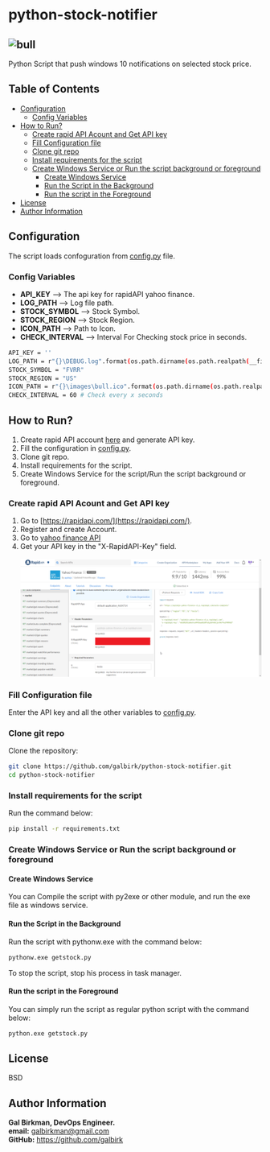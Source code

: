 # python-stock-notifier
## ![bull](images/bull.ico)
Python Script that push windows 10 notifications on selected stock price.
## Table of Contents
- [Configuration](#Configuration)
  * [Config Variables](#Config-Variables)
- [How to Run?](#How-to-Run?)
  * [Create rapid API Acount and Get API key](#Create-rapid-API-Acount-and-Get-API-key)
  * [Fill Configuration file](#Fill-Configuration-file)
  * [Clone git repo](#Clone-git-repo)
  * [Install requirements for the script](#Install-requirements-for-the-script)
  * [Create Windows Service or Run the script background or foreground](#Create-Windows-Service-or-Run-the-script-background-or-foreground)
    - [Create Windows Service](#Create-Windows-Service)
    - [Run the Script in the Background](#Run-the-Script-in-the-Background) 
    - [Run the script in the Foreground](#Run-the-script-in-the-Foreground)
- [License](#License)
- [Author Information](#Author-Information)
## Configuration
The script loads confoguration from [config.py](config.py) file.
### Config Variables
* **API_KEY** --> The api key for rapidAPI yahoo finance.
* **LOG_PATH** --> Log file path.
* **STOCK_SYMBOL** --> Stock Symbol.
* **STOCK_REGION** --> Stock Region.
* **ICON_PATH** --> Path to Icon. 
* **CHECK_INTERVAL** --> Interval For Checking stock price in seconds.
```bash
API_KEY = ''
LOG_PATH = r"{}\DEBUG.log".format(os.path.dirname(os.path.realpath(__file__)))
STOCK_SYMBOL = "FVRR"
STOCK_REGION = "US"
ICON_PATH = r"{}\images\bull.ico".format(os.path.dirname(os.path.realpath(__file__)))
CHECK_INTERVAL = 60 # Check every x seconds
```
## How to Run?
1. Create rapid API account [here](https://rapidapi.com/) and generate API key.
2. Fill the configuration in [config.py](config.py).
3. Clone git repo.
4. Install requirements for the script.
5. Create Windows Service for the script/Run the script background or foreground.
### Create rapid API Acount and Get API key
1. Go to [https://rapidapi.com/](https://rapidapi.com/).
2. Register and create Account.
3. Go to [yahoo finance API](https://rapidapi.com/apidojo/api/yahoo-finance1)
4. Get your API key in the "X-RapidAPI-Key" field.<br><br>![API key](images/rapid_api_key.png)
### Fill Configuration file
Enter the API key and all the other variables to [config.py](config.py).
### Clone git repo
Clone the repository:<br>
```bash
git clone https://github.com/galbirk/python-stock-notifier.git
cd python-stock-notifier
```
### Install requirements for the script
Run the command below:<br>
```bash
pip install -r requirements.txt
```
### Create Windows Service or Run the script background or foreground
#### Create Windows Service
You can Compile the script with py2exe or other module, and run the exe file as windows service.
#### Run the Script in the Background
Run the script with pythonw.exe with the command below:<br>
```bash
pythonw.exe getstock.py
```
To stop the script, stop his process in task manager.
#### Run the script in the Foreground
You can simply run the script as regular python script with the command below:<br>
```bash
python.exe getstock.py
```
## License
BSD

## Author Information
<b>Gal Birkman, DevOps Engineer.</b><br>
<b>email:</b> galbirkman@gmail.com<br>
<b>GitHub:</b> https://github.com/galbirk
